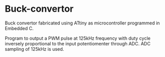# Buck-convertor
Buck convertor fabricated using ATtiny as microcontroller programmed in Embedded C. 

Program to output a PWM pulse at 125kHz frequency with duty cycle inversely proportional
to the input potentiomenter through ADC.
ADC sampling of 125kHz is used.
